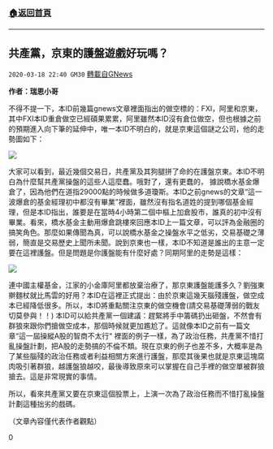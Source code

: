 ###  [:house:返回首頁](https://github.com/ourhimalayas/txt)
---

## 共產黨，京東的護盤遊戲好玩嗎？
`2020-03-18 22:40 GM30` [轉載自GNews](https://gnews.org/zh-hant/144805/)

**作者：瑞恩小哥**

不得不提一下，本ID前幾篇gnews文章裡面指出的做空標的：FXI，阿里和京東，其中FXI本ID重倉做空已經碩果累累，阿里雖然本ID沒有倉位做空，但也根據之前的預期進入向下筆的延伸中，唯一本ID不明白的，就是京東這個謎之公司，他的走勢圖如下：

![](https://s3-ap-northeast-1.amazonaws.com/news.guo.offload.media/wp-content/uploads/2020/03/18222447/1-95.png)

大家可以看到，最近幾個交易日，共產黨及其狗腿拼了命的在護盤京東。本ID不明白為什麼幫共產黨操盤的這些人這麼蠢。哦對了，還有更蠢的， 據說橋水基金爆倉了，因為他們在道指29000點的時候做多道瓊斯。本ID之前gnews的文章“這一波爆倉的基金經理初中都沒有畢業”裡面，雖然沒有指名道姓的提到哪個基金經理，但是本ID指出，誰要是在當時4小時第二個中樞上加倉股市，誰真的初中沒有畢業。看來，橋水基金主動用爆倉跳樓來回應本ID上一篇文章，可以評為金融圈的搞笑角色。那麼如果傳聞為真，可以說橋水基金之操盤水平之低劣，交易基礎之薄弱，簡直是交易歷史上聞所未聞。說到京東也一樣，本ID不知道是誰出的主意一定要在這裡護盤。但是問題是你護盤能有什麼好處？同期阿里的走勢是這樣：

![](https://s3-ap-northeast-1.amazonaws.com/news.guo.offload.media/wp-content/uploads/2020/03/18222433/2-72.png)

連中國主權基金，江家的小金庫阿里都放棄治療了，那京東護盤能護多久？劉強東擀麵杖就比馬雲的好用？本ID在這裡正式提出：由於京東這幾天腦殘護盤，做空成本已經降低很多。所以，本ID將重點關注京東的做空機會(請交易基礎薄弱的戰友切莫參與！！) 本ID可以給共產黨一個建議：趕緊將手中籌碼扔出砸盤，不然會有群狼來跟你們搶做空成本，那個時候就更加尷尬了。這就像本ID之前有一篇文章“這一屆操縱A股的智商不太行“ 裡面的例子一樣，為了政治任務，共產黨不惜打亂操盤計劃，把A股的走勢搞的不倫不類。現在京東的例子也差不多，大概率是為了某些腦殘的政治任務或者利益相關方來進行護盤，那麼其後果也就是京東這塊腐肉吸引著群狼，越護盤狼越咬，最後導致原來可以掌握在自己手裡的做空單被群狼搶去。這是非常現實的事情。

所以，看來共產黨又要在京東這個股票上，上演一次為了政治任務而不惜打亂操盤計劃這種拙劣的戲碼。

（文章內容僅代表作者觀點）

0
